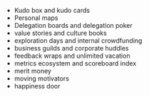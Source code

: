 - Kudo box and kudo cards
- Personal maps
- Delegation boards and delegation poker
- value stories and culture books
- exploration days and internal crowdfunding
- business guilds and corporate huddles
- feedback wraps and unlimited vacation
- metrics ecosystem and scoreboard index
- merit money
- moving motivators
- happiness door